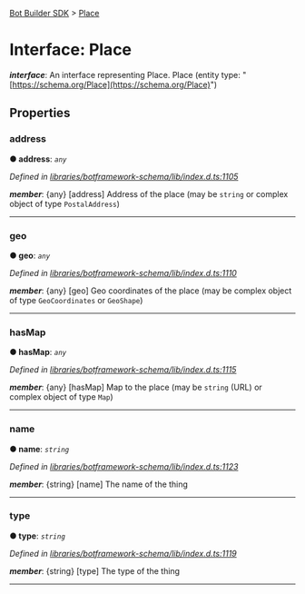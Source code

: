 [Bot Builder SDK](../README.md) > [Place](../interfaces/botbuilder.place.md)



# Interface: Place

*__interface__*: An interface representing Place. Place (entity type: "[https://schema.org/Place](https://schema.org/Place)")



## Properties
<a id="address"></a>

###  address

**●  address**:  *`any`* 

*Defined in [libraries/botframework-schema/lib/index.d.ts:1105](https://github.com/Microsoft/botbuilder-js/blob/ce808e0/libraries/botframework-schema/lib/index.d.ts#L1105)*


*__member__*: {any} [address] Address of the place (may be `string` or complex object of type `PostalAddress`)





___

<a id="geo"></a>

###  geo

**●  geo**:  *`any`* 

*Defined in [libraries/botframework-schema/lib/index.d.ts:1110](https://github.com/Microsoft/botbuilder-js/blob/ce808e0/libraries/botframework-schema/lib/index.d.ts#L1110)*


*__member__*: {any} [geo] Geo coordinates of the place (may be complex object of type `GeoCoordinates` or `GeoShape`)





___

<a id="hasmap"></a>

###  hasMap

**●  hasMap**:  *`any`* 

*Defined in [libraries/botframework-schema/lib/index.d.ts:1115](https://github.com/Microsoft/botbuilder-js/blob/ce808e0/libraries/botframework-schema/lib/index.d.ts#L1115)*


*__member__*: {any} [hasMap] Map to the place (may be `string` (URL) or complex object of type `Map`)





___

<a id="name"></a>

###  name

**●  name**:  *`string`* 

*Defined in [libraries/botframework-schema/lib/index.d.ts:1123](https://github.com/Microsoft/botbuilder-js/blob/ce808e0/libraries/botframework-schema/lib/index.d.ts#L1123)*


*__member__*: {string} [name] The name of the thing





___

<a id="type"></a>

###  type

**●  type**:  *`string`* 

*Defined in [libraries/botframework-schema/lib/index.d.ts:1119](https://github.com/Microsoft/botbuilder-js/blob/ce808e0/libraries/botframework-schema/lib/index.d.ts#L1119)*


*__member__*: {string} [type] The type of the thing





___


